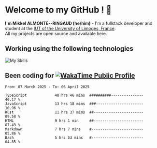 # Welcome to my GitHub ! 🌃

**I'm Mikkel ALMONTE--RINGAUD (he/him)** - I'm a fullstack developer and student at the [IUT of the University of Limoges, France](https://iut.unilim.fr). \
All my projects are open source and available here.

## Working using the following technologies

![My Skills](https://skillicons.dev/icons?i=solidjs,pnpm,nodejs,ts,js,vercel,netlify,html,css,rust,astro,git,vue,md,electron,figma,github,bash,bun,cloudflare,py,tailwind,nginx,npm,tauri,vite,zig,yarn,windicss,dart,flutter,kotlin&theme=dark)

## Been coding for [![WakaTime Public Profile](https://wakatime.com/badge/user/0839e595-e07a-435c-8d59-ed95f2a3d6dd.svg?style=flat-square)](https://wakatime.com/@0839e595-e07a-435c-8d59-ed95f2a3d6dd)

<!--START_SECTION:waka-->

```plain
From: 07 March 2025 - To: 06 April 2025

TypeScript             48 hrs 46 mins  ##########---------------   40.17 %
JavaScript             13 hrs 18 mins  ###----------------------   10.96 %
Rust                   11 hrs 37 mins  ##-----------------------   09.58 %
HTML                   9 hrs 1 min     ##-----------------------   07.43 %
Markdown               7 hrs 7 mins    #------------------------   05.86 %
Bash                   5 hrs 53 mins   #------------------------   04.85 %
```

<!--END_SECTION:waka-->

